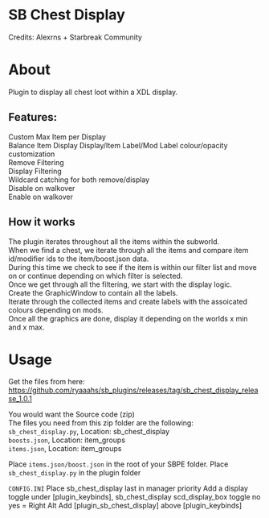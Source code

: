 # SB Chest Display
Credits: Alexrns + Starbreak Community

# About
Plugin to display all chest loot within a XDL display.

## Features:  
Custom Max Item per Display  
Balance Item Display
Display/Item Label/Mod Label colour/opacity customization  
Remove Filtering  
Display Filtering  
Wildcard catching for both remove/display  
Disable on walkover  
Enable on walkover  

## How it works
The plugin iterates throughout all the items within the subworld.  
When we find a chest, we iterate through all the items and compare item id/modifier ids to the item/boost.json data.  
During this time we check to see if the item is within our filter list and move on or continue depending on which filter is selected.  
Once we get through all the filtering, we start with the display logic.  
Create the GraphicWindow to contain all the labels.  
Iterate through the collected items and create labels with the assoicated colours depending on mods.  
Once all the graphics are done, display it depending on the worlds x min and x max.  

# Usage
Get the files from here:  
https://github.com/ryaaahs/sb_plugins/releases/tag/sb_chest_display_release_1.0.1  

You would want the Source code (zip)  
The files you need from this zip folder are the following:  
`sb_chest_display.py`, Location: sb_chest_display  
`boosts.json`, Location: item_groups  
`items.json`, Location: item_groups  

Place `items.json/boost.json` in the root of your SBPE folder.
Place `sb_chest_display.py` in the plugin folder

`CONFIG.INI`
Place sb_chest_display last in manager priority
Add a display toggle under [plugin_keybinds], sb_chest_display scd_display_box toggle no yes = Right Alt
Add [plugin_sb_chest_display] above [plugin_keybinds]